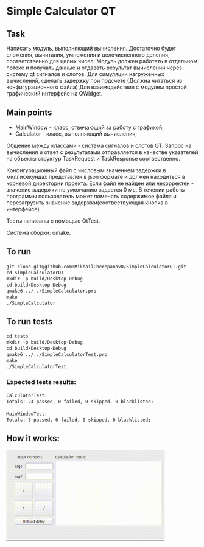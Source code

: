 # Simple Calculator QT
## Task

Написать модуль, выполняющий вычисления. Достаточно будет сложения, вычитания, умножения и целочисленного деления, соответственно для целых чисел.
Модуль должен работать в отдельном потоке и получать данные и отдавать результат вычислений через систему qt сигналов и слотов.
Для симуляции нагруженных вычислений, сделать задержку при подсчете (Должна читаться из конфигурационного файла)
Для взаимодействия с модулем простой графический интерфейс на QWidget.

## Main points

* MainWindow - класс, отвечающий за работу с графикой;
* Calculator - класс, выполняющий вычисления;

Общение  между классами - система сигналов и слотов QT. 
Запрос на вычисления и ответ с результатами отправляется в качестве указателей
на объекты структур TaskRequest и TaskResponse соотвественно.

Конфигурационный файл с числовым значением задержки в миллисекундах
представлен в json формате и должен находиться в корневой директории проекта.
Если файл не найден или некорректен - значение задержки по умолчанию задается 0 мс.
В течении работы программы пользователь может поменять содержимое файла и
 перезагрузить значение задержки(соотвествующая кнопка в интерфейсе).

Тесты написаны с помощью QtTest.

Система сборки: qmake.



## To run

    git clone git@github.com:MikhailCherepanovD/SimpleCalculatorQT.git
    cd SimpleCalculatorQT
    mkdir -p build/Desktop-Debug
    cd build/Desktop-Debug
    qmake6 ../../SimpleCalculator.pro
    make
    ./SimpleCalculator

## To run tests
    cd tests
    mkdir -p build/Desktop-Debug
    cd build/Desktop-Debug
    qmake6 ../../SimpleCalculatorTest.pro
    make
    ./SimpleCalculatorTest
### Expected tests results:
    CalculatorTest: 
    Totals: 24 passed, 0 failed, 0 skipped, 0 blacklisted;

    MainWindowTest:
    Totals: 3 passed, 0 failed, 0 skipped, 0 blacklisted;

## How it works:

![](HowItWork.gif)
